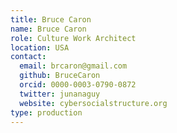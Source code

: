 ```yaml
---
title: Bruce Caron
name: Bruce Caron
role: Culture Work Architect
location: USA
contact:
  email: brcaron@gmail.com
  github: BruceCaron
  orcid: 0000-0003-0790-0872
  twitter: junanaguy 
  website: cybersocialstructure.org
type: production
---
```


